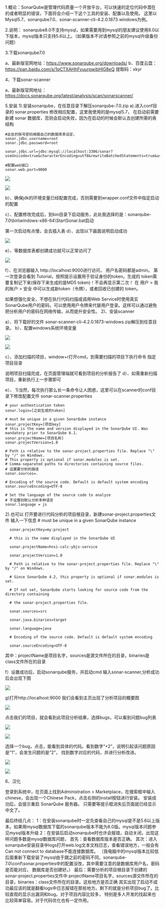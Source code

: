 1.概论：SonarQube是管理代码质量一个开放平台，可以快速的定位代码中潜在的或者明显的错误，下面将会介绍一下这个工具的安装、配置以及使用。
      这里以Mysql5.7、sonarqube7.0、sonar-scanner-cli-4.2.0.1873 windows为例。
      
2.说明： sonarqube8.0不支持mysql，如果需要用到mysql的朋友建议使用8.0以下版本，mysql版本只支持5.6以上。（如果版本不对请参照之前的mysql升级备份问题）

3.下载sonarqube7.0

  a、最新版官网地址：https://www.sonarqube.org/downloads/
  b、百度云盘：https://pan.baidu.com/s/1qCTXAHhFvuurpwibHIG8eQ 提取码：xkyr

4、下载sonar-scanner

  a、最新版官网地址：https://docs.sonarqube.org/latest/analysis/scan/sonarscanner/
 
5.安装
1).安装sonarqube，在任意目录下解压sonarqube-7.0.zip
a).进入conf目录的 sonar.properties 修改相应配置，这里我使用的是mysql5.7，
     在启动前需要新建 sonar 数据库，否则会启动失败，因为在启动的时候会默认去创建所需的表结构
      
    #此处的账号密码根据自己的数据库来设定，
    sonar.jdbc.username=root
    sonar.jdbc.password=root
    
    sonar.jdbc.url=jdbc:mysql://localhost:3306/sonar?useUnicode=true&characterEncoding=utf8&rewriteBatchedStatements=true&useConfigs=maxPerformance&useSSL=false
    
    #配置web端口
    sonar.web.port=9000
    
![](https://github.com/Huangqianqan/java-/blob/master/photo/sonarqube/01.png)
  
![](https://github.com/Huangqianqan/java-/blob/master/photo/sonarqube/02.png)

b）、确保jdk的环境变量已经配置完成，否则需要到wrapper.conf文件中指定启动的配置

c）、配置修改完成后，到bin目录下启动服务，此处我选择的是：sonarqube-7.0\bin\windows-x86-64\StartSonar.bat启动



第一次启动有点慢，会去插入表
d）、出现以下画面说明启动成功

![](https://github.com/Huangqianqan/java-/blob/master/photo/sonarqube/03.png)

e）、等数据库表都创建成功就可以正常访问了

![](https://github.com/Huangqianqan/java-/blob/master/photo/sonarqube/sonarMysql.jpg)

f）、在浏览器输入 http://localhost:9000进行访问，  用户名密码都是admin。
第一次登录会看到 Tutorial，按照提示设置用于验证身份的token。生成的 token需要复制记下来(保存下来生成的是MD5 token)！不会再显示第二次！ 在 用户 > 我的账户 > 安全 中可以生成新token（令牌），或者回收已创建的 token。

如果想强化安全，不想在执行代码扫描或调用Web Service时使用真实SonarQube用户的密码，可以使用用户令牌来代替用户登录。这样可以通过避免把分析用户的密码在网络传输，从而提升安全性。
2)、安装scanner

a）、将下载好的文件 sonar-scanner-cli-4.2.0.1873-windows.zip解压到任意目录。
b）、配置windows系统环境变量

![](https://github.com/Huangqianqan/java-/blob/master/photo/sonarqube/05.png)

![](https://github.com/Huangqianqan/java-/blob/master/photo/sonarqube/06.png)

c）、添加扫描的项目，window+r打开cmd，到需要扫描的项目下执行命令
指定项目目录


说明项目扫描完成，在页面管理端就可看到项目的分析报告了
d）、如需重新扫描项目，重新执行上一步骤即可

e）、
   1)当然，每次执行那么长一条命令让人困惑，这里可以在scanner的conf目录下修改配置文件 sonar-scanner.properties

    # your authentication token
    sonar.login=[之前生成的token]

    # must be unique in a given SonarQube instance
    sonar.projectKey=[项目key]
    # this is the name and version displayed in the SonarQube UI. Was mandatory prior to SonarQube 6.1.
    sonar.projectName=[项目名称]
    sonar.projectVersion=1.0

    # Path is relative to the sonar-project.properties file. Replace "\" by "/" on Windows.
    # This property is optional if sonar.modules is set. 
    # Comma-separated paths to directories containing source files.
    # 设置要分析的路径
    sonar.sources=.

    # Encoding of the source code. Default is default system encoding
    sonar.sourceEncoding=UTF-8

    # Set the language of the source code to analyze
    # 不设置则默认分析多种语言
    sonar.language = js

2).也可以 打开要进行代码分析的项目根目录，新建sonar-project.properties文件
    输入一下信息
      # must be unique in a given SonarQube instance
 
      sonar.projectKey=my:project
 
      # this is the name displayed in the SonarQube UI

      sonar.projectName=hnsi-calc-ybjs-service

      sonar.projectVersion=1.0

      # Path is relative to the sonar-project.properties file. Replace "\" by "/" on Windows.

      # Since SonarQube 4.2, this property is optional if sonar.modules is set.

      # If not set, SonarQube starts looking for source code from the directory containing

      # the sonar-project.properties file.

      sonar.sources=src

      sonar.java.binaries=target

      sonar.language=java

      # Encoding of the source code. Default is default system encoding

      sonar.sourceEncoding=UTF-8
其中：projectName是项目名字，sources是源文件所在的目录，binaries是class文件所在的目录

f）设置成功后，启动sonarqube服务，并启动cmd 输入sonar-scanner,分析成功后会出现下图
  
![](https://github.com/Huangqianqan/java-/blob/master/photo/sonarqube/04.jpg)
  
g)打开http://localhost:9000  我们会看到主页出现了分析项目的概要图  
  
![](https://github.com/Huangqianqan/java-/blob/master/photo/sonarqube/bug.jpg)

     
点击我们的项目，就会看到此项目分析结果，选择bugs，可以看到问题bug列表
      
![](https://github.com/Huangqianqan/java-/blob/master/photo/sonarqube/bug1.jpg)
     
![](https://github.com/Huangqianqan/java-/blob/master/photo/sonarqube/bug0.jpg)
      
选择一个bug，点击，能看到具体的代码。看到数字“+2”，说明引起该问题原因是“1”，会发生问题的是“2”，
找到数字对应的代码，并进行分析改进。
     
![](https://github.com/Huangqianqan/java-/blob/master/photo/sonarqube/bug2.jpg)
      
![](https://github.com/Huangqianqan/java-/blob/master/photo/sonarqube/bug3.jpg)
      
6、汉化

登录到系统中，在页面上找到Administration > Marketplace，在搜索框中输入chinese，会出现一个Chinese Pack，点击右侧的install按钮进行安装。
安装成功后，会提示重启 SonarQube 服务器。
只需要等提示框消失后页面就已经显示中文了。

    
  最后终结几点：
    1：在安装sonarqube时一定先查看自己的mysql是不是5.6以上版本。如果用mysql数据库下载的sonarqube版本不能为8.0版。mysql版本问题参见mysql版本升级
    2：在安装后启动sonarqube时也许会报错，自动关闭，出现这样问题多数是mysql数据库问题，
        首先：查看数据库版本是否正确。
        其次：进入sonarqube安装目录中logs打开web.log文本文档日志，查看错误地方，一般会有Can not connect to database不能连接数据库。
        （我电脑中的mysql版本比较低后面重新下载安装了mysql由于跟之前的密码不同，sonarqube-7.0\conf\sonar.properties中的配置没改，其中需要注意的是数据库用户名，密码是否能对应，
          数据库是否创建好。）
        最后：需要分析的项目根目录下创建的sonar-project.properties文件中 projectName项目名字，sources源文件所在的目录，binaries：class文件所在的目录。这些地方是否正确
        其实出现了启动不成功最应该的就是翻看logs中日志报错在那些地方。剩下的就是分析项目bug了。比较直观的显示出漏洞和bug。对于项目内容比较多，
        特别是多人开发的找起来也比较简单容易。对于代码优化也有一定作用。
   
